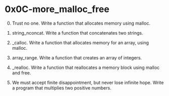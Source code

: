 # 0x0C-more_malloc_free
0. Trust no one.
Write a function that allocates memory using malloc.

1. string_nconcat.
Write a function that concatenates two strings.

2. _calloc.
Write a function that allocates memory for an array, using malloc.

3. array_range.
Write a function that creates an array of integers.

4. _realloc.
Write a function that reallocates a memory block using malloc and free.

5. We must accept finite disappointment, but never lose infinite hope.
Write a program that multiplies two positive numbers.
